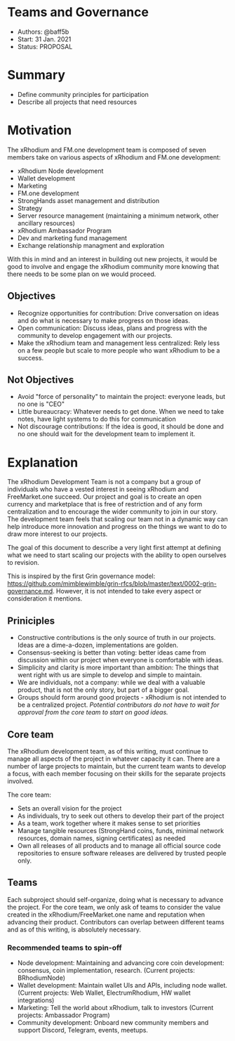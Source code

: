 # Teams and Governance

 * Authors: @baff5b
 * Start: 31 Jan. 2021
 * Status: PROPOSAL 
 
# Summary 

 * Define community principles for participation
 * Describe all projects that need resources

# Motivation

The xRhodium and FM.one development team is composed of seven members take on various aspects of xRhodium and FM.one development:

 * xRhodium Node development
 * Wallet development
 * Marketing 
 * FM.one development
 * StrongHands asset management and distribution
 * Strategy
 * Server resource management (maintaining a minimum network, other ancillary resources)
 * xRhodium Ambassador Program
 * Dev and marketing fund management
 * Exchange relationship managment and exploration
 
 With this in mind and an interest in building out new projects, it would be good to involve and engage the xRhodium community more knowing that there needs to be some plan on we would proceed.
 
## Objectives

 * Recognize opportunities for contribution: Drive conversation on ideas and do what is necessary to make progress on those ideas. 
 * Open communication: Discuss ideas, plans and progress with the community to develop engagement with our projects.
 * Make the xRhodium team and management less centralized: Rely less on a few people but scale to more people who want xRhodium to be a success. 

## Not Objectives

 * Avoid "force of personality" to maintain the project: everyone leads, but no one is "CEO"
 * Little bureaucracy: Whatever needs to get done. When we need to take notes, have light systems to do this for communication
 * Not discourage contributions: If the idea is good, it should be done and no one should wait for the development team to implement it.
 
 
# Explanation

The xRhodium Development Team is not a company but a group of individuals who have a vested interest in seeing xRhodium and FreeMarket.one succeed. Our project and goal is to create an open currency and marketplace that is free of restriction and of any form centralization and to encourage the wider community to join in our story. The development team feels that scaling our team not in a dynamic way can help introduce more innovation and progress on the things we want to do to draw more interest to our projects.

The goal of this document to describe a very light first attempt at defining what we need to start scaling our projects with the ability to open ourselves to revision.

This is inspired by the first Grin governance model: https://github.com/mimblewimble/grin-rfcs/blob/master/text/0002-grin-governance.md. However, it is not intended to take every aspect or consideration it mentions.

## Priniciples

* Constructive contributions is the only source of truth in our projects. Ideas are a dime-a-dozen, implementations are golden.
* Consensus-seeking is better than voting: better ideas came from discussion within our project when everyone is comfortable with ideas.
* Simplicity and clarity is more important than ambition: The things that went right with us are simple to develop and simple to maintain.
* We are individuals, not a company: while we deal with a valuable product, that is not the only story, but part of a bigger goal.
* Groups should form around good projects - xRhodium is not intended to be a centralized project. _Potential contributors do not have to wait for approval from the core team to start on good ideas._


## Core team

The xRhodium development team, as of this writing, must continue to manage all aspects of the project in whatever capacity it can. There are a number of large projects to maintain, but the current team wants to develop a focus, with each member focusing on their skills for the separate projects involved.

The core team:

 * Sets an overall vision for the project
 * As individuals, try to seek out others to develop their part of the project
 * As a team, work together where it makes sense to set priorities
 * Manage tangible resources (StrongHand coins, funds, minimal network resources, domain names, signing certificates) as needed
 * Own all releases of all products and to manage all official source code repositories to ensure software releases are delivered by trusted people only.

## Teams

Each subproject should self-organize, doing what is necessary to advance the project. For the core team, we only ask of teams to consider the value created in the xRhodium/FreeMarket.one name and reputation when advancing their product. Contributors can overlap between different teams and as of this writing, is absolutely necessary.

### Recommended teams to spin-off

 * Node development: Maintaining and advancing core coin development: consensus, coin implementation, research. (Current projects: BRhodiumNode)
 * Wallet development: Maintain wallet UIs and APIs, including node wallet. (Current projects: Web Wallet, ElectrumRhodium, HW wallet integrations)
 * Marketing: Tell the world about xRhodium, talk to investors (Current projects: Ambassador Program)
 * Community development: Onboard new community members and support Discord, Telegram, events, meetups.

